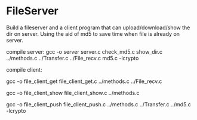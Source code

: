 FileServer
==========

Build a fileserver and a client program that can upload/download/show the dir on server. Using the aid of md5 to save time when file is already on server.

compile server:
gcc -o server server.c check_md5.c show_dir.c ../methods.c ../Transfer.c ../File_recv.c md5.c -lcrypto

compile client:

gcc -o file_client_get file_client_get.c ../methods.c ../File_recv.c

gcc -o file_client_show file_client_show.c ../methods.c

gcc -o file_client_push file_client_push.c ../methods.c ../Transfer.c ../md5.c -lcrypto

